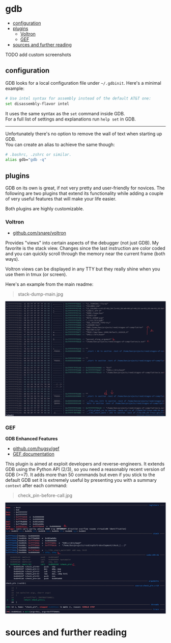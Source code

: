 # gdb

<!-- vim-markdown-toc GFM -->

  * [configuration](#configuration)
  * [plugins](#plugins)
    * [Voltron](#voltron)
    * [GEF](#gef)
* [sources and further reading](#sources-and-further-reading)

<!-- vim-markdown-toc -->

TODO add custom screenshots

## configuration

GDB looks for a local configuration file under `~/.gdbinit`. Here's a minimal example:

```sh
# Use intel syntax for assembly instead of the default AT&T one:
set disassembly-flavor intel
```

It uses the same syntax as the `set` command inside GDB.<br>
For a full list of settings and explanations run `help set` in GDB.

---

Unfortunately there's no option to remove the wall of text when starting up GDB.<br>
You can create an alias to achieve the same though:

```sh
# .bashrc, .zshrc or similar.
alias gdb="gdb -q"
```

## plugins

GDB on its own is great, if not very pretty and user-friendly for novices.
The following are two plugins that extend its functionality while
adding a couple of very useful features that will make your life easier.

Both plugins are highly customizable.

### Voltron

* [github.com/snare/voltron](https://github.com/snare/voltron)

Provides "views" into certain aspects of the debugger (not just GDB). My favorite is the stack view.
Changes since the last instruction are color coded and you can quickly scroll through the memory near the current frame (both ways).

Voltron views can be displayed in any TTY but they really shine when you use them in tmux (or screen).

Here's an example from the main readme:

> stack-dump-main.jpg

<img src="../media/stack-dump-main.jpg"></img>

### GEF

**GDB Enhanced Features**

* [github.com/hugsy/gef](https://github.com/hugsy/gefv)
* [GEF documentation](http://gef.rtfd.io/)

This plugin is aimed at exploit developers and reverse-engineers. It extends GDB using the Python API (2/3),
so you need a reasonably recent version of GDB (>=7). It adds more than 50 commands but even if you stick
to the default GDB set it is extremely useful by presenting you with a summary `context` after each command:

> check_pin-before-call.jpg

<img src="../media/check_pin-before-call.jpg"></img>

# sources and further reading

